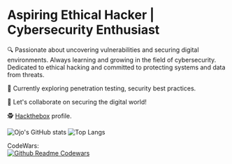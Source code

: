 # Aspiring Ethical Hacker | Cybersecurity Enthusiast

🔍 Passionate about uncovering vulnerabilities and securing digital environments. Always learning and growing in the field of cybersecurity. Dedicated to ethical hacking and committed to protecting systems and data from threats.

🚀 Currently exploring penetration testing, security best practices.

🔧 Let's collaborate on securing the digital world!  

🕵️ [Hackthebox](https:///app.hackthebox.com/profile/1327682) profile.

  
![Ojo's GitHub stats](https://github-readme-stats.vercel.app/api?username=ojo5&show_icons=true&theme=radical)
![Top Langs](https://github-readme-stats.vercel.app/api/top-langs/?username=ojo5&langs_count=5)  

CodeWars:  
[![Github Readme Codewars](https://www.codewars.com/users/h4yy/badges/large)](https://www.codewars.com/users/h4yy/)
